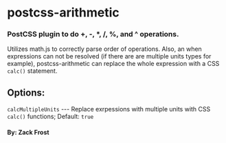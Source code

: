 # postcss-arithmetic
### PostCSS plugin to do +, -, *, /, %, and ^ operations.

Utilizes math.js to correctly parse order of operations. Also, 
an when expressions can not be resolved (if there are are multiple
units types for example), postcss-arithmetic can replace the whole
expression with a CSS `calc()` statement.

## Options: 

`calcMultipleUnits` ---  Replace exrpessions with multiple units with CSS `calc()` functions; Default: `true`

#### By: Zack Frost